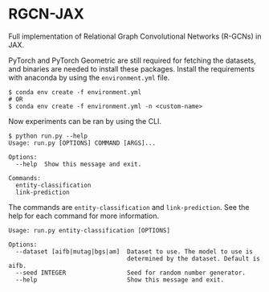 # RGCN-JAX

Full implementation of Relational Graph Convolutional Networks (R-GCNs) in JAX.

PyTorch and PyTorch Geometric are still required for fetching the datasets, and binaries are needed to install these packages.
Install the requirements with anaconda by using the `environment.yml` file.

```
$ conda env create -f environment.yml
# OR
$ conda env create -f environment.yml -n <custom-name>
```

Now experiments can be ran by using the CLI.
```
$ python run.py --help
Usage: run.py [OPTIONS] COMMAND [ARGS]...

Options:
  --help  Show this message and exit.

Commands:
  entity-classification
  link-prediction
```

The commands are `entity-classification` and `link-prediction`. See the help for each command for more information.
```
Usage: run.py entity-classification [OPTIONS]

Options:
  --dataset [aifb|mutag|bgs|am]  Dataset to use. The model to use is
                                 determined by the dataset. Default is aifb.
  --seed INTEGER                 Seed for random number generator.
  --help                         Show this message and exit.

```


